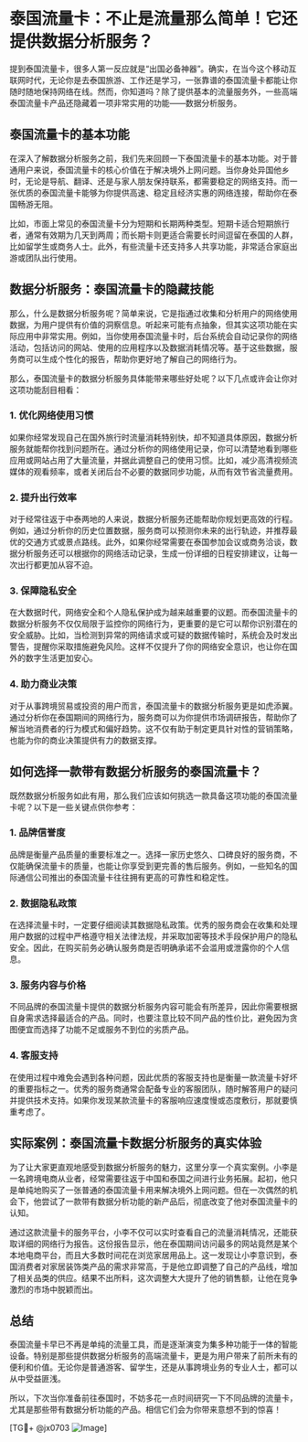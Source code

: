 # 泰国流量卡：不止是流量那么简单！它还提供数据分析服务？

提到泰国流量卡，很多人第一反应就是“出国必备神器”。确实，在当今这个移动互联网时代，无论你是去泰国旅游、工作还是学习，一张靠谱的泰国流量卡都能让你随时随地保持网络在线。然而，你知道吗？除了提供基本的流量服务外，一些高端泰国流量卡产品还隐藏着一项非常实用的功能——数据分析服务。

## 泰国流量卡的基本功能

在深入了解数据分析服务之前，我们先来回顾一下泰国流量卡的基本功能。对于普通用户来说，泰国流量卡的核心价值在于解决境外上网问题。当你身处异国他乡时，无论是导航、翻译、还是与家人朋友保持联系，都需要稳定的网络支持。而一张优质的泰国流量卡能够为你提供高速、稳定且经济实惠的网络连接，帮助你在泰国畅游无阻。

比如，市面上常见的泰国流量卡分为短期和长期两种类型。短期卡适合短期旅行者，通常有效期为几天到两周；而长期卡则更适合需要长时间逗留在泰国的人群，比如留学生或商务人士。此外，有些流量卡还支持多人共享功能，非常适合家庭出游或团队出行使用。

## 数据分析服务：泰国流量卡的隐藏技能

那么，什么是数据分析服务呢？简单来说，它是指通过收集和分析用户的网络使用数据，为用户提供有价值的洞察信息。听起来可能有点抽象，但其实这项功能在实际应用中非常实用。例如，当你使用泰国流量卡时，后台系统会自动记录你的网络活动，包括访问的网站、使用的应用程序以及数据消耗情况等。基于这些数据，服务商可以生成个性化的报告，帮助你更好地了解自己的网络行为。

那么，泰国流量卡的数据分析服务具体能带来哪些好处呢？以下几点或许会让你对这项功能刮目相看：

### 1. **优化网络使用习惯**
   如果你经常发现自己在国外旅行时流量消耗特别快，却不知道具体原因，数据分析服务就能帮你找到问题所在。通过分析你的网络使用记录，你可以清楚地看到哪些应用或网站占用了大量流量，并据此调整自己的使用习惯。比如，减少高清视频流媒体的观看频率，或者关闭后台不必要的数据同步功能，从而有效节省流量费用。

### 2. **提升出行效率**
   对于经常往返于中泰两地的人来说，数据分析服务还能帮助你规划更高效的行程。例如，通过分析你的历史位置数据，服务商可以预测你未来的出行轨迹，并推荐最优的交通方式或景点路线。此外，如果你经常需要在泰国参加会议或商务洽谈，数据分析服务还可以根据你的网络活动记录，生成一份详细的日程安排建议，让每一次出行都更加从容不迫。

### 3. **保障隐私安全**
   在大数据时代，网络安全和个人隐私保护成为越来越重要的议题。而泰国流量卡的数据分析服务不仅仅局限于监控你的网络行为，更重要的是它可以帮你识别潜在的安全威胁。比如，当检测到异常的网络请求或可疑的数据传输时，系统会及时发出警告，提醒你采取措施避免风险。这样不仅提升了你的网络安全意识，也让你在国外的数字生活更加安心。

### 4. **助力商业决策**
   对于从事跨境贸易或投资的用户而言，泰国流量卡的数据分析服务更是如虎添翼。通过分析你在泰国期间的网络行为，服务商可以为你提供市场调研报告，帮助你了解当地消费者的行为模式和偏好趋势。这不仅有助于制定更具针对性的营销策略，也能为你的商业决策提供有力的数据支撑。

## 如何选择一款带有数据分析服务的泰国流量卡？

既然数据分析服务如此有用，那么我们应该如何挑选一款具备这项功能的泰国流量卡呢？以下是一些关键点供你参考：

### 1. **品牌信誉度**
   品牌是衡量产品质量的重要标准之一。选择一家历史悠久、口碑良好的服务商，不仅能确保流量卡的质量，也能让你享受到更完善的售后服务。例如，一些知名的国际通信公司推出的泰国流量卡往往拥有更高的可靠性和稳定性。

### 2. **数据隐私政策**
   在选择流量卡时，一定要仔细阅读其数据隐私政策。优秀的服务商会在收集和处理用户数据的过程中严格遵守相关法律法规，并采取加密等技术手段保护用户的隐私安全。因此，在购买前务必确认服务商是否明确承诺不会滥用或泄露你的个人信息。

### 3. **服务内容与价格**
   不同品牌的泰国流量卡提供的数据分析服务内容可能会有所差异，因此你需要根据自身需求选择最适合的产品。同时，也要注意比较不同产品的性价比，避免因为贪图便宜而选择了功能不足或服务不到位的劣质产品。

### 4. **客服支持**
   在使用过程中难免会遇到各种问题，因此优质的客服支持也是衡量一款流量卡好坏的重要指标之一。优秀的服务商通常会配备专业的客服团队，随时解答用户的疑问并提供技术支持。如果你发现某款流量卡的客服响应速度慢或态度敷衍，那就要慎重考虑了。

## 实际案例：泰国流量卡数据分析服务的真实体验

为了让大家更直观地感受到数据分析服务的魅力，这里分享一个真实案例。小李是一名跨境电商从业者，经常需要往返于中国和泰国之间进行业务拓展。起初，他只是单纯地购买了一张普通的泰国流量卡用来解决境外上网问题。但在一次偶然的机会下，他尝试了一款带有数据分析功能的新产品后，彻底改变了他对泰国流量卡的认知。

通过这款流量卡的服务平台，小李不仅可以实时查看自己的流量消耗情况，还能获取详细的网络行为报告。这份报告显示，他在泰国期间访问最多的网站竟然是某个本地电商平台，而且大多数时间花在浏览家居用品上。这一发现让小李意识到，泰国消费者对家居装饰类产品的需求非常高，于是他立即调整了自己的产品线，增加了相关品类的供应。结果不出所料，这次调整大大提升了他的销售额，让他在竞争激烈的市场中脱颖而出。

## 总结

泰国流量卡早已不再是单纯的流量工具，而是逐渐演变为集多种功能于一体的智能设备。特别是那些提供数据分析服务的高端流量卡，更是为用户带来了前所未有的便利和价值。无论你是普通游客、留学生，还是从事跨境业务的专业人士，都可以从中受益匪浅。

所以，下次当你准备前往泰国时，不妨多花一点时间研究一下不同品牌的流量卡，尤其是那些带有数据分析功能的产品。相信它们会为你带来意想不到的惊喜！

[TG💪+ @jx0703 ![Image](https://github.com/user-attachments/assets/dbca1d08-cadb-493c-b0ec-ad6f7a83f270)]
